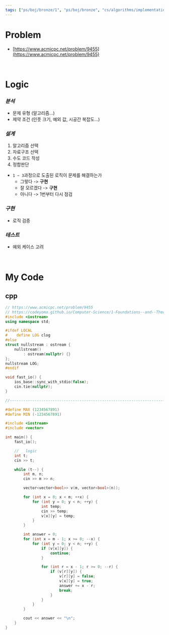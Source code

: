 ```yaml
---
tags: ["ps/boj/bronze/1", "ps/boj/bronze", "cs/algorithms/implementation/ps"]
---
```


# Problem
- [https://www.acmicpc.net/problem/9455](https://www.acmicpc.net/problem/9455)

<br/>

# Logic

### *분석*
- 문제 유형 (알고리즘...)
- 제약 조건 (인풋 크기, 예외 값, 시공간 복잡도...)

### *설계*
1. 알고리즘 선택
2. 자료구조 선택
3. 수도 코드 작성
4. 정합판단
  - `1 ~ 3`과정으로 도출된 로직이 문제를 해결하는가
    - 그렇다 -> **구현**
    - 잘 모르겠다 -> **구현**
    - 아니다 -> 1번부터 다시 점검

### *구현*
- 로직 검증

### *테스트*
- 예외 케이스 고려

<br/>

# My Code
## cpp
```cpp title="boj/9455.cpp"
// https://www.acmicpc.net/problem/9455
// https://codeyoma.github.io/Computer-Science/1-Foundations--and--Theory/Algorithms/ps/boj/9455/9455
#include <iostream>
using namespace std;

#ifdef LOCAL
#    define LOG clog
#else
struct nullstream : ostream {
    nullstream()
        : ostream(nullptr) {}
};
nullstream LOG;
#endif

void fast_io() {
    ios_base::sync_with_stdio(false);
    cin.tie(nullptr);
}

//--------------------------------------------------------------------------------------------------

#define MAX (1234567891)
#define MIN (-1234567891)

#include <iostream>
#include <vector>

int main() {
    fast_io();

    //   logic
    int t;
    cin >> t;

    while (t--) {
        int m, n;
        cin >> m >> n;

        vector<vector<bool>> v(m, vector<bool>(n));

        for (int x = 0; x < m; ++x) {
            for (int y = 0; y < n; ++y) {
                int temp;
                cin >> temp;
                v[x][y] = temp;
            }
        }

        int answer = 0;
        for (int x = m - 1; x >= 0; --x) {
            for (int y = 0; y < n; ++y) {
                if (v[x][y]) {
                    continue;
                }

                for (int r = x - 1; r >= 0; --r) {
                    if (v[r][y]) {
                        v[r][y] = false;
                        v[x][y] = true;
                        answer += x - r;
                        break;
                    }
                }
            }
        }

        cout << answer << "\n";
    }
}

```
